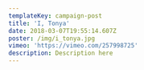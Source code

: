 ```yaml
---
templateKey: campaign-post
title: 'I, Tonya'
date: 2018-03-07T19:55:14.607Z
poster: /img/i_tonya.jpg
vimeo: 'https://vimeo.com/257998725'
description: Description here
---
```


